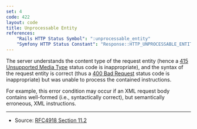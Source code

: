 ```yaml
---
set: 4
code: 422
layout: code
title: Unprocessable Entity
references:
    "Rails HTTP Status Symbol": ":unprocessable_entity"
    "Symfony HTTP Status Constant": "Response::HTTP_UNPROCESSABLE_ENTITY"
---
```


The server understands the content type of the request entity (hence a
[415 Unsupported Media Type]({{site.baseurl}}/415) status code is inappropriate), and
the syntax of the request entity is correct (thus a
[400 Bad Request]({{site.baseurl}}/400) status code is inappropriate) but was unable to
process the contained instructions.

For example, this error condition may occur if an XML request body
contains well-formed (i.e., syntactically correct), but semantically
erroneous, XML instructions.

---

* Source: [RFC4918 Section 11.2][1]

[1]: <{{site.rfcUrl}}/rfc4918#section-11.2>
